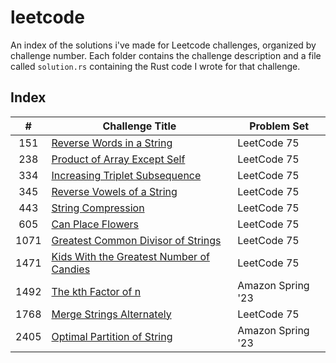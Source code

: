 # leetcode
An index of the solutions i've made for Leetcode challenges, organized by challenge number. Each folder contains the challenge
description and a file called `solution.rs` containing the Rust code I wrote for that challenge.

## Index
|#     |Challenge Title                                               |Problem Set        |
|:----:|--------------------------------------------------------------|-------------------|
|151   |[Reverse Words in a String](./tree/main/151)                  |LeetCode 75        |
|238   |[Product of Array Except Self](./tree/main/238)               |LeetCode 75        |
|334   |[Increasing Triplet Subsequence](./tree/main/334)             |LeetCode 75        |
|345   |[Reverse Vowels of a String](./tree/main/345)                 |LeetCode 75        |
|443   |[String Compression](./tree/main/443)                         |LeetCode 75        |
|605   |[Can Place Flowers](./tree/main/605)                          |LeetCode 75        |
|1071  |[Greatest Common Divisor of Strings](./tree/main/1071)        |LeetCode 75        |
|1471  |[Kids With the Greatest Number of Candies](./tree/main/1471)  |LeetCode 75        |
|1492  |[The kth Factor of n](./tree/main/1492)                       |Amazon Spring '23  |
|1768  |[Merge Strings Alternately](./tree/main/1768)                 |LeetCode 75        |
|2405  |[Optimal Partition of String](./tree/main/2405)               |Amazon Spring '23  |
